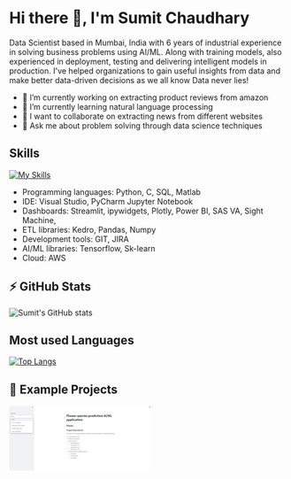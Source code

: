 
# Hi there 👋, I'm Sumit Chaudhary
Data Scientist based in Mumbai, India with 6 years of industrial experience in solving business problems using AI/ML. Along with training models, also experienced in deployment, testing and delivering intelligent models in production. I've helped organizations to gain useful insights from data and make better data-driven decisions as we all know Data never lies!

- 🔭 I’m currently working on extracting product reviews from amazon
- 🌱 I’m currently learning natural language processing 
- 👯 I want to collaborate on extracting news from different websites
- 💬 Ask me about problem solving through data science techniques 

## Skills
[![My Skills](https://skillicons.dev/icons?i=java,kotlin,nodejs,figma&theme=dark)](https://skillicons.dev)
- Programming languages: Python, C, SQL, Matlab
- IDE: Visual Studio, PyCharm Jupyter Notebook
- Dashboards: Streamlit, ipywidgets, Plotly, Power BI, SAS VA, Sight Machine,
- ETL libraries: Kedro, Pandas, Numpy
- Development tools: GIT, JIRA
- AI/ML libraries: Tensorflow, Sk-learn
- Cloud: AWS

## ⚡ GitHub Stats
![Sumit's GitHub stats](https://github-readme-stats.vercel.app/api?username=sumit-chaudhary-pb15&show_icons=true&theme=dark)

## Most used Languages
[![Top Langs](https://github-readme-stats.vercel.app/api/top-langs/?username=sumit-chaudhary-pb15&show_icons=true&theme=dark)](https://github.com/sumit-chaudhary-pb15/github-readme-stats)

## 📕 Example Projects 
<img src="https://github.com/sumit-chaudhary-pb15/sumit-chaudhary-pb15/blob/main/flower_app.PNG" width=256 />



